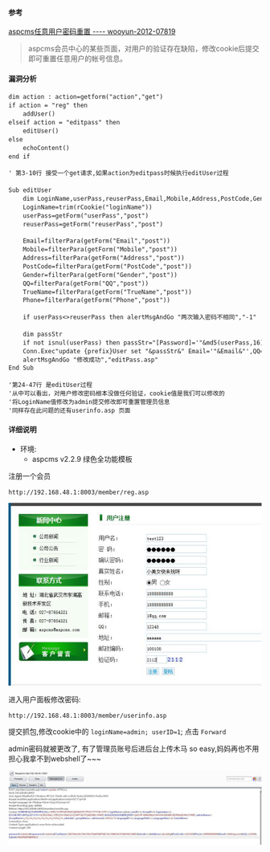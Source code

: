 
#### 参考

[aspcms任意用户密码重置 ---- wooyun-2012-07819](http://localhost/wooyun/bug_detail.php?wybug_id=wooyun-2012-07819)

> aspcms会员中心的某些页面，对用户的验证存在缺陷，修改cookie后提交即可重置任意用户的帐号信息。


#### 漏洞分析

```asp
dim action : action=getform("action","get")
if action = "reg" then
	addUser()
elseif action = "editpass" then
	editUser()
else
	echoContent()
end if

' 第3-10行 接受一个get请求,如果action为editpass时候执行editUser过程

Sub editUser
	dim LoginName,userPass,reuserPass,Email,Mobile,Address,PostCode,Gender,QQ,TrueName,Phone
	LoginName=trim(rCookie("loginName"))	
	userPass=getForm("userPass","post")	
	reuserPass=getForm("reuserPass","post")		
	
	Email=filterPara(getForm("Email","post"))
	Mobile=filterPara(getForm("Mobile","post"))
	Address=filterPara(getForm("Address","post"))
	PostCode=filterPara(getForm("PostCode","post"))
	Gender=filterPara(getForm("Gender","post"))
	QQ=filterPara(getForm("QQ","post"))
	TrueName=filterPara(getForm("TrueName","post"))
	Phone=filterPara(getForm("Phone","post"))
	
	if userPass<>reuserPass then alertMsgAndGo "两次输入密码不相同","-1" 	
	
	dim passStr
	if not isnul(userPass) then passStr="[Password]='"&md5(userPass,16)&"',"	
	Conn.Exec"update {prefix}User set "&passStr&" Email='"&Email&"',QQ='"&QQ&"',Mobile='"&Mobile&"',Address='"&Address&"',PostCode='"&PostCode&"',Gender="&Gender&",Phone='"&Phone&"',TrueName='"&TrueName&"' where LoginName='"&LoginName&"'","exe"	
	alertMsgAndGo "修改成功","editPass.asp"	
End Sub

'第24-47行 是editUser过程
'从中可以看出，对用户修改密码根本没做任何验证，cookie值是我们可以修改的
'将LoginName值修改为admin提交修改即可重置管理员信息
'同样存在此问题的还有userinfo.asp 页面
```


#### 详细说明

- 环境:
	- aspcms v2.2.9 绿色全功能模板


注册一个会员

```
http://192.168.48.1:8003/member/reg.asp
```

![](images/5.jpg)

进入用户面板修改密码:

```
http://192.168.48.1:8003/member/userinfo.asp
```

提交抓包,修改cookie中的 `loginName=admin; userID=1`;  点击 `Forward` 

admin密码就被更改了, 有了管理员账号后进后台上传木马 so easy,妈妈再也不用担心我拿不到webshell了~~~

![](images/4.jpg)